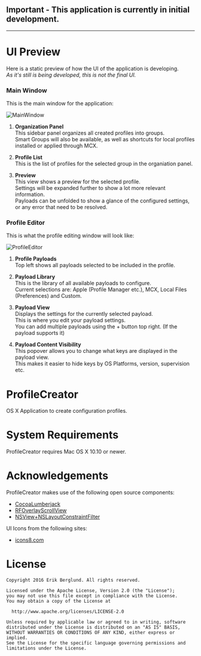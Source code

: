 ## Important - This application is currently in initial development.
___

# UI Preview

Here is a static preview of how the UI of the application is developing.  
_As it's still is being developed, this is not the final UI._

### Main Window

This is the main window for the application:

![MainWindow](https://github.com/ProfileCreator/ProfileCreatorResources/blob/master/Screenshots/readme/MainWindow.png)

1. **Organization Panel**  
 This sidebar panel organizes all created profiles into groups.  
 Smart Groups will also be available, as well as shortcuts for local profiles installed or applied through MCX.

2. **Profile List**  
 This is the list of profiles for the selected group in the organiation panel.

3. **Preview**  
 This view shows a preview for the selected profile.  
 Settings will be expanded further to show a lot more relevant information.  
 Payloads can be unfolded to show a glance of the configured settings, or any error that need to be resolved.

### Profile Editor

This is what the profile editing window will look like:

![ProfileEditor](https://github.com/ProfileCreator/ProfileCreatorResources/blob/master/Screenshots/readme/ProfileEditor.png)

1. **Profile Payloads**  
 Top left shows all payloads selected to be included in the profile.

2. **Payload Library**  
 This is the library of all available payloads to configure.  
 Current selections are: Apple (Profile Manager etc.), MCX, Local Files (Preferences) and Custom.

3. **Payload View**  
 Displays the settings for the currently selected payload.  
 This is where you edit your payload settings.  
 You can add multiple payloads using the + button top right. (If the payload supports it)

4. **Payload Content Visibility**  
 This popover allows you to change what keys are displayed in the payload view.  
 This makes it easier to hide keys by OS Platforms, version, supervision etc.

# ProfileCreator
OS X Application to create configuration profiles.

# System Requirements
ProfileCreator requires Mac OS X 10.10 or newer.

# Acknowledgements

ProfileCreator makes use of the following open source components:

* [CocoaLumberjack](https://github.com/CocoaLumberjack/CocoaLumberjack)
* [RFOverlayScrollView](https://github.com/rheinfabrik/RFOverlayScrollView)
* [NSView+NSLayoutConstraintFilter](https://github.com/iluuu1994/ITSearchField/blob/8c4350bf7422a4d9d6a1ee4de6dccfd8d41d52e4/Expanding%20Search/Expanding%20Search/NSView%2BNSLayoutConstraintFilter.h)

UI Icons from the following sites:

* [icons8.com](https://icons8.com)

# License
    Copyright 2016 Erik Berglund. All rights reserved.
    
    Licensed under the Apache License, Version 2.0 (the "License");
    you may not use this file except in compliance with the License.
    You may obtain a copy of the License at
    
      http://www.apache.org/licenses/LICENSE-2.0
    
    Unless required by applicable law or agreed to in writing, software
    distributed under the License is distributed on an "AS IS" BASIS,
    WITHOUT WARRANTIES OR CONDITIONS OF ANY KIND, either express or implied.
    See the License for the specific language governing permissions and
    limitations under the License.
